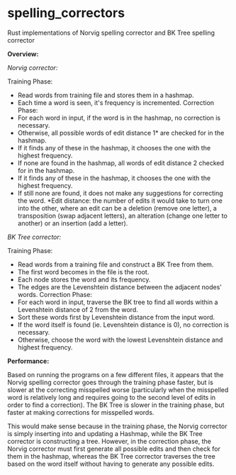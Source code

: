 # spelling_correctors

Rust implementations of Norvig spelling corrector and BK Tree spelling corrector

**Overview:**

*Norvig corrector:*

Training Phase:
- Read words from training file and stores them in a hashmap.
- Each time a word is seen, it's frequency is incremented.
Correction Phase:
- For each word in input, if the word is in the hashmap, no correction is necessary.
- Otherwise, all possible words of edit distance 1* are checked for in the hashmap.
- If it finds any of these in the hashmap, it chooses the one with the highest frequency.
- If none are found in the hashmap, all words of edit distance 2 checked for in the hashmap.
- If it finds any of these in the hashmap, it chooses the one with the highest frequency.
- If still none are found, it does not make any suggestions for correcting the word.
*Edit distance: the number of edits it would take to turn one into the other, where an edit can be a deletion (remove one letter), a transposition (swap adjacent letters), an alteration (change one letter to another) or an insertion (add a letter).

*BK Tree corrector:*

Training Phase:
- Read words from a training file and construct a BK Tree from them.
- The first word becomes in the file is the root.
- Each node stores the word and its frequency.
- The edges are the Levenshtein distance between the adjacent nodes' words.
Correction Phase:
- For each word in input, traverse the BK tree to find all words within a Levenshtein distance of 2 from the word.
- Sort these words first by Levenshtein distance from the input word.
- If the word itself is found (ie. Levenshtein distance is 0), no correction is necessary.
- Otherwise, choose the word with the lowest Levenshtein distance and highest frequency.


**Performance:**

Based on running the programs on a few different files, it appears that the	Norvig spelling corrector goes through the training phase faster, but is slower at the correcting misspelled worse (particularly when the misspelled word is relatively long and requires going to the second level of edits in order to find a correction). The BK Tree is slower in the training phase, but faster at making corrections for misspelled words.

This would make sense because in the training phase, the Norvig corrector is simply inserting into and updating a Hashmap, while the BK Tree corrector is constructing a tree. However, in the correction phase, the Norvig corrector must first generate all possible edits and then check for them in the hashmap, whereas the BK Tree corrector traverses the tree based on the word itself without having to generate any possible edits.
	